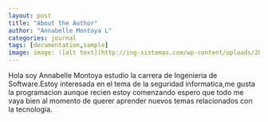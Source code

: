 ```yaml
---
layout: post
title: "About the Author"
author: "Annabelle Montoya L"
categories: journal
tags: [documentation,sample]
image: image: ![alt text](http://ing-sistemas.com/wp-content/uploads/2017/02/LineaInnova_950px_SistInf.jpg "Ingenieria Demo Image")
---
```


Hola soy Annabelle Montoya estudio la carrera de Ingenieria de Software.Estoy interesada en el tema de la seguridad informatica,me gusta la programacion aunque recien estoy comenzando espero que todo me vaya bien al momento de querer aprender nuevos temas relacionados con la tecnologia.
